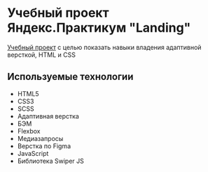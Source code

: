 #   Учебный проект Яндекс.Практикум "Landing"

[Учебный проект](https://korsika260.github.io/PhotoCourses/index.html)  с целью показать навыки владения адаптивной версткой, HTML и CSS

## Используемые технологии

+ HTML5
+ CSS3
+ SCSS
+ Адаптивная верстка
+ БЭМ
+ Flexbox
+ Медиазапросы
+ Верстка по Figma
+ JavaScript
+ Библиотека Swiper JS

